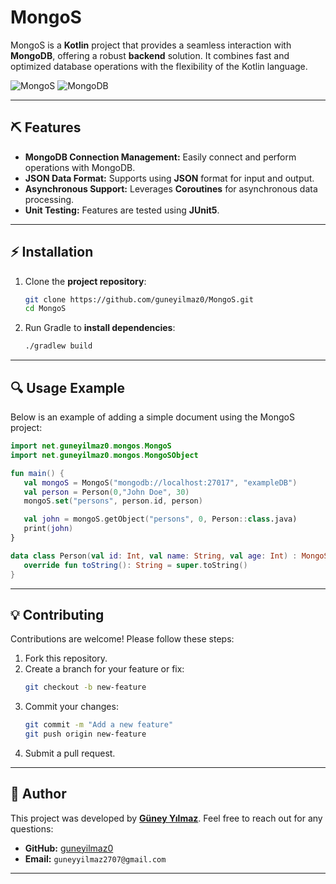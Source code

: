 # MongoS

MongoS is a **Kotlin** project that provides a seamless interaction with **MongoDB**, offering a robust **backend** solution. It combines fast and optimized database operations with the flexibility of the Kotlin language.

![MongoS](https://img.shields.io/badge/Language-Kotlin-7F52FF?logo=kotlin&logoColor=white)
![MongoDB](https://img.shields.io/badge/Database-MongoDB-47A248?logo=mongodb&logoColor=white)

---

## ⛏ Features

- **MongoDB Connection Management:** Easily connect and perform operations with MongoDB.
- **JSON Data Format:** Supports using **JSON** format for input and output.
- **Asynchronous Support:** Leverages **Coroutines** for asynchronous data processing.
- **Unit Testing:** Features are tested using **JUnit5**.

---

## ⚡ Installation

1. Clone the **project repository**:
   ```bash
   git clone https://github.com/guneyilmaz0/MongoS.git
   cd MongoS
   ```
2. Run Gradle to **install dependencies**:
   ```bash
   ./gradlew build
   ```
   
---

## 🔍 Usage Example

Below is an example of adding a simple document using the MongoS project:

```kotlin
import net.guneyilmaz0.mongos.MongoS
import net.guneyilmaz0.mongos.MongoSObject

fun main() {
   val mongoS = MongoS("mongodb://localhost:27017", "exampleDB")
   val person = Person(0,"John Doe", 30)
   mongoS.set("persons", person.id, person)

   val john = mongoS.getObject("persons", 0, Person::class.java)
   print(john)
}

data class Person(val id: Int, val name: String, val age: Int) : MongoSObject() {
   override fun toString(): String = super.toString()
}
```

---

## 💡 Contributing

Contributions are welcome! Please follow these steps:

1. Fork this repository.
2. Create a branch for your feature or fix:
   ```bash
   git checkout -b new-feature
   ```
3. Commit your changes:
   ```bash
   git commit -m "Add a new feature"
   git push origin new-feature
   ```
4. Submit a pull request.

---

## 👤 Author

This project was developed by [**Güney Yılmaz**](https://github.com/guneyilmaz0).
Feel free to reach out for any questions:

- **GitHub:** [guneyilmaz0](https://github.com/guneyilmaz0)
- **Email:** `guneyyilmaz2707@gmail.com`

---
